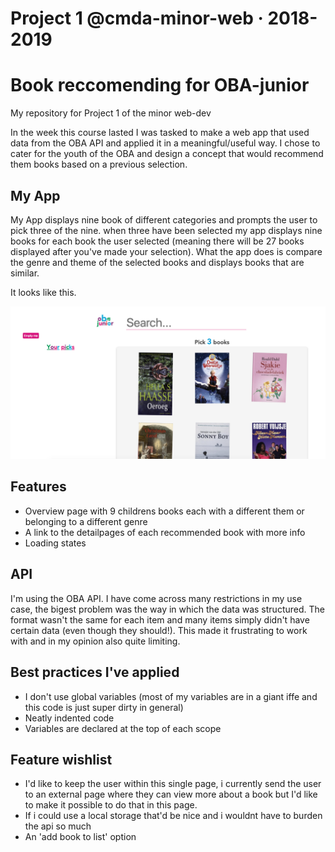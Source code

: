 # Project 1 @cmda-minor-web · 2018-2019


# Book reccomending for OBA-junior
My repository for Project 1 of the minor web-dev

In the week this course lasted I was tasked to make a web app that used data from the OBA API and applied it in a meaningful/useful way. I chose to cater for the youth of the OBA and design a concept that would recommend them books based on a previous selection.


## My App
My App displays nine book of different categories and prompts the user to pick three of the nine. when three have been selected my app displays nine books for each book the user selected (meaning there will be 27 books displayed after you've made your selection). What the app does is compare the genre and theme of the selected books and displays books that are similar.

  It looks like this.

  ![screen cap img](/src/img/screen_1.png)  



## Features
  * Overview page with 9 childrens books each with a different them or belonging to a different genre
  * A link to the detailpages of each recommended book with more info
  * Loading states


## API

  I'm using the OBA API.
  I have come across many restrictions in my use case, the bigest problem was the way in which the data was structured. The format wasn't the same for each item and many items simply didn't have certain data (even though they should!). This made it frustrating to work with and in my opinion also quite limiting.

## Best practices I've applied
   * I don't use global variables (most of my variables are in a giant iffe and this code is just super dirty in general)
   * Neatly indented code
   * Variables are declared at the top of each scope


## Feature wishlist
  * I'd like to keep the user within this single page, i currently send the user to an external page where they can view more about a book but I'd like to make it possible to do that in this page.
  * If i could use a local storage that'd be nice and i wouldnt have to burden the api so much
  * An 'add book to list' option

